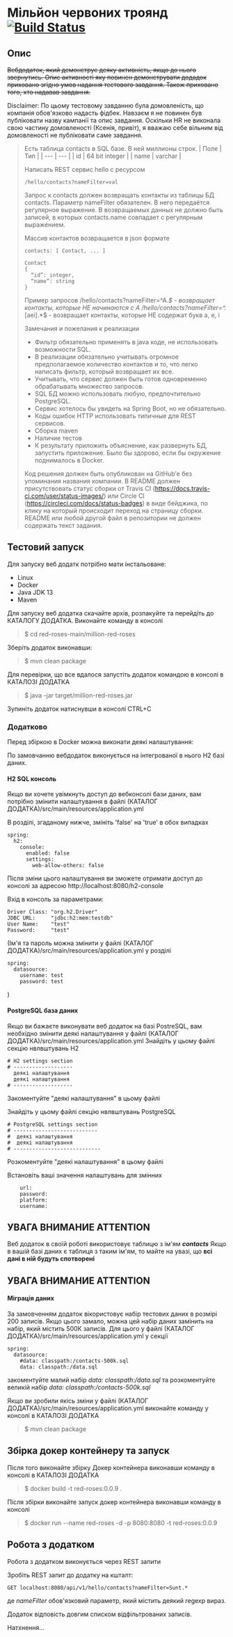 # Мільйон червоних троянд [![Build Status](https://travis-ci.com/pashkazp/red-roses.svg?branch=main)](https://travis-ci.com/pashkazp/red-roses)

## Опис

~~Вебдодаток, який демонструє деяку активність, якщо до нього звернутись. Опис активності яку повинен демонструвати додадок приховано згідно умов надання тестового завдання. Також приховано того, хто надавав завдання.~~

Disclaimer: По цьому тестовому завданню була домовленість, що компанія обов'язково надасть фідбек. Навзаєм я не повинен був публіковати назву кампанії та опис завдання. Оскільки HR не виконала свою частину домовленості (Ксенія, привіт), я вважаю себе вільним від домовленості не публіковати саме завдання.

>Есть таблица contacts в SQL базе. В ней миллионы строк.
>| Поле | Тип |
>| --- | --- |
>| id | 64 bit integer |
>| name | varchar |
>
>Написать REST сервис hello с ресурсом
>```
>/hello/contacts?nameFilter=val
>```
>Запрос к contacts должен возвращать контакты из таблицы БД contacts. Параметр nameFilter обязателен. В него передаётся регулярное выражение. В возвращаемых данных не должно быть записей, в которых contacts.name совпадает с регулярным выражением.
>
>Массив контактов возвращается в json формате
>```
>contacts: [ Contact, ... ]
>```
>```
>Contact
>{
>	“id”: integer,
> 	“name”: string
>}
>```
>Пример запросов
>/hello/contacts?nameFilter=^A.*$ - возвращает контакты, которые НЕ начинаются с A
>/hello/contacts?nameFilter=^.*[aei].*$ - возвращает контакты, которые НЕ содержат букв a, e, i
>
>Замечания и пожелания к реализации
>* Фильтр обязательно применять в java коде, не использовать возможности SQL.
>* В реализации обязательно учитывать огромное предполагаемое количество контактов и то, что легко написать фильтр, который возвращает их все.
>* Учитывать, что сервис должен быть готов одновременно обрабатывать множество запросов.
>* SQL БД можно использовать любую, предпочтительно PostgreSQL.
>* Сервис хотелось бы увидеть на Spring Boot, но не обязательно.
>* Коды ошибок HTTP использовать типичные для REST сервисов.
>* Сборка maven
>* Наличие тестов
>* К результату приложить объяснение, как развернуть БД, запустить приложение. Было бы здорово, если бы окружение поднималось в Docker.
>
>Код решения должен быть опубликован на GitHub’е без упоминания названия компании. 
>В README должен присутствовать статус сборки от Travis CI (https://docs.travis-ci.com/user/status-images/) или Circle CI (https://circleci.com/docs/status-badges) в виде бейджика, по клику на который происходит переход на страницу сборки.
>README или любой другой файл в репозитории не должен содержать текст задания.

## Тестовий запуск

Для запуску веб додатк потрібно мати інстальоване:
* Linux
* Docker
* Java JDK 13
* Maven

Для запуску веб додатка скачайте архів, розпакуйте  та перейдіть до КАТАЛОГУ ДОДАТКА.
Виконайте команду в консолі
>$ cd red-roses-main/million-red-roses

Зберіть додаток виконавши:
>$ mvn clean package

Для перевірки, що все вдалося запустіть додаток командою в консолі в КАТАЛОЗІ ДОДАТКА
>$ java -jar target/million-red-roses.jar

Зупиніть додаток натиснувши в консолі CTRL+C

### Додатково

Перед збіркою в Doсker можна виконати деякі налаштування:

По замовчанню вебдодаток виконується на інтегрованої в нього H2 базі даних.

#### H2 SQL консоль

Якщо ви хочете увімкнуть доступ до вебконсолі бази даних, вам потрібно змінити налаштування в файлі
(КАТАЛОГ ДОДАТКА)/src/main/resources/application.yml

В розділі, згаданому нижче, змініть 'false' на 'true' в обох випадках
```
spring:
  h2:
    console:
      enabled: false
      settings:
        web-allow-others: false
```

Після зміни цього налаштування ви зможете отримати доступ до консолі за адресою
http://localhost:8080/h2-console

Вхід в консоль за параметрами:
```
Driver Class: "org.h2.Driver"
JDBC URL:     "jdbc:h2:mem:testdb"
User Name:    "test"
Password:     "test"
```

(Ім'я та пароль можна змінити у файлі (КАТАЛОГ ДОДАТКА)/src/main/resources/application.yml у розділі
```
spring:
  datasource:
    username: test
    password: test
```
)

#### PostgreSQL база даних

Якщо ви бажаєте виконувати веб додаток на базі PostreSQL, вам необхідно змінити деякі налаштування у файлі (КАТАЛОГ ДОДАТКА)/src/main/resources/application.yml
Знайдіть у цьому файлі секцію нвлвштувань H2
```
# H2 settings section    
# -------------------
  деякі налаштування
  деякі налаштування
# -------------------
```
Закоментуйте "деякі налаштування" в цьому файлі

Знайдіть у цьому файлі секцію нвлвштувань PostgreSQL
```
# PostgreSQL settings section    
# ---------------------------
#  деякі налаштування
#  деякі налаштування
# ----------------------------    
```
Розкоментуйте "деякі налаштування" в цьому файлі

Встановіть ваші значення налаштувань для змінних
```
    url:
    password:
    platform:
    username:
```

## УВАГА ВНИМАНИЕ ATTENTION
Веб додаток в своїй роботі використовує таблицю з ім'ям *__contacts__*
Якщо в вашій базі даних є таблиця з таким ім'ям, то майте на увазі, що **всі дані в ній будуть спотворені**
## УВАГА ВНИМАНИЕ ATTENTION

#### Міграція даних
За замовченням додаток вікористовує набір тестових даних в розмірі 200 записів. Якщо цього замало, можна цей набір даних замінить на набір, який містить 500К записів. Для цього у файлі (КАТАЛОГ ДОДАТКА)/src/main/resources/application.yml у секції 
```
spring:
  datasource:
    #data: classpath:/contacts-500k.sql
    data: classpath:/data.sql
```
закоментуйте малий набір *data: classpath:/data.sql*
та розкоментуйте великій набір *data: classpath:/contacts-500k.sql*


Якщо ви зробили якісь зміни у файлі (КАТАЛОГ ДОДАТКА)/src/main/resources/application.yml
виконайте команду у консолі в КАТАЛОЗІ ДОДАТКА
>$ mvn clean package

## Збірка докер контейнеру та запуск

Після того виконайте збірку Докер контейнера виконавши команду в консолі в КАТАЛОЗІ ДОДАТКА
>$ docker build -t red-roses:0.0.9 .

Після збірки виконайте запуск докер контейнера виконавши команду в консолі
>$ docker run --name red-roses -d  -p 8080:8080 -t red-roses:0.0.9

## Робота з додатком

Робота з додатком виконується через REST запити

Зробіть REST запит до додатку на кшталт:
```
GET localhost:8080/api/v1/hello/contacts?nameFilter=Sunt.*
```
де *nameFilter* обов'язковий параметр, який містить деякий regexp вираз.

Додаток відповість довгим списком відфільтрованих записів.

Натхнення...




